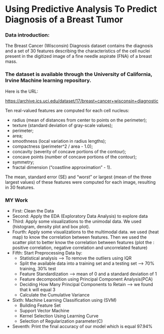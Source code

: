 # Using Predictive Analysis To Predict Diagnosis of a Breast Tumor
### Data introduction:
The Breast Cancer (Wisconsin) Diagnosis dataset contains the diagnosis and a set of 30 features describing the characteristics of the cell nuclei present in the digitized image of a fine needle aspirate (FNA) of a breast mass.

<h3>The dataset is available through the University of California, Irvine Machine learning repository.</h3>
  Here is the URL:

https://archive.ics.uci.edu/dataset/17/breast+cancer+wisconsin+diagnostic


Ten real-valued features are computed for each cell nucleus:
- radius (mean of distances from center to points on the perimeter);
- texture (standard deviation of gray-scale values);
- perimeter;
- area;
- smoothness (local variation in radius lengths);
- compactness (perimeter^2 / area - 1.0);
- concavity (severity of concave portions of the contour);
- concave points (number of concave portions of the contour);
- symmetry;
- fractal dimension (“coastline approximation” - 1).


The mean, standard error (SE) and “worst” or largest (mean of the three largest values) of these features were computed for each image, resulting in 30 features.


### MY Work
* First: Clean the Data 
* Second: Apply the EDA (Exploratory Data Analysis) to explore data
* Third: Apply some visualizations to the unimodal data. We used (histogram, density plot and box plot). 
* Fourth: Apply some visualizations to the multimodal data. we used (heat map) to know the correlation between features. Then we used the scatter plot to better know the correlation between features (plot the : positive correlation, negative correlation and uncorrelated feature)
* Fifth: Start Preprocessing Data by:
  - Statistical analysis --> To remove the outliers using IQR 
  -  Split the available data into a training set and a testing set --> 70% training, 30% test
  - Feature Standardization --> mean of 0 and a standard deviation of 1
  - Feature decomposition using Principal Component Analysis(PCA) 
  - Deciding How Many Principal Components to Retain --> we found that k will equal 3
  - Calculate the Cumulative Variance 
* Sixth: Machine Learning Classification using (SVM)
    - Building Feature Set
    - Support Vector Machine
    - Kernel Selection Using Learning Curve
    - Selection of Regularization parameter(C)
* Seventh: Print the final accuracy of our model which is equal 97.94%
